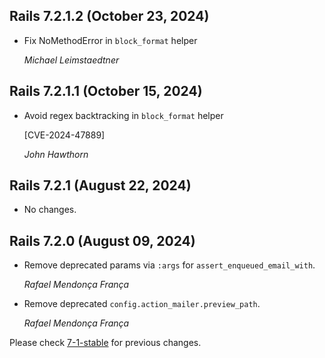 ## Rails 7.2.1.2 (October 23, 2024) ##

*   Fix NoMethodError in `block_format` helper

    *Michael Leimstaedtner*


## Rails 7.2.1.1 (October 15, 2024) ##

*   Avoid regex backtracking in `block_format` helper

    [CVE-2024-47889]

    *John Hawthorn*


## Rails 7.2.1 (August 22, 2024) ##

*   No changes.


## Rails 7.2.0 (August 09, 2024) ##

*   Remove deprecated params via `:args` for `assert_enqueued_email_with`.

    *Rafael Mendonça França*

*   Remove deprecated `config.action_mailer.preview_path`.

    *Rafael Mendonça França*

Please check [7-1-stable](https://github.com/rails/rails/blob/7-1-stable/actionmailer/CHANGELOG.md) for previous changes.
